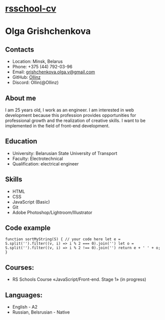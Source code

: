 # [rsschool-cv](https://Ollinz.github.io/rsschool-cv/cv)
# Olga Grishchenkova
## Contacts
* Location: Minsk, Belarus
* Phone: +375 (44) 792-03-96
* Email: grishchenkova.olga.v@gmail.com
* GitHub: [Ollinz](https://github.com/Ollinz)
* Discord: Ollin(@Ollinz) 
## About me
I am 25 years old, I work as an engineer. I am interested in web development because this profession provides opportunities for professional growth and the realization of creative skills. I want to be implemented in the field of front-end development.
## Education
* University: Belarusian State University of Transport 
* Faculty: Electrotechnical
* Qualification: electrical engineer
## Skills
* HTML
* CSS
* JavaScript (Basic)
* Git
* Adobe Photoshop/Lightroom/Illustrator
## Code example
`function sortMyString(S) {
    // your code here
  let e = S.split('').filter((v, i) => i % 2 === 0).join('')
    let o = S.split('').filter((v, i) => i % 2 !== 0).join('')
    return e + ' ' + o;
}`
## Courses:
* RS Schools Course «JavaScript/Front-end. Stage 1» (in progress)
## Languages:
* English - A2
* Russian, Belsrusian - Native

